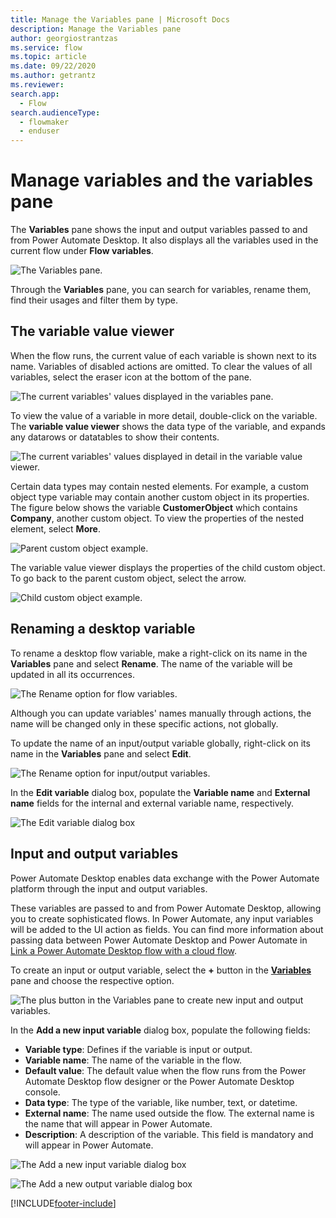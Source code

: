 ```yaml
---
title: Manage the Variables pane | Microsoft Docs
description: Manage the Variables pane
author: georgiostrantzas
ms.service: flow
ms.topic: article
ms.date: 09/22/2020
ms.author: getrantz
ms.reviewer:
search.app: 
  - Flow
search.audienceType: 
  - flowmaker
  - enduser
---
```


# Manage variables and the variables pane



The **Variables** pane shows the input and output variables passed to and from Power Automate Desktop. It also displays all the variables used in the current flow under **Flow variables**. 
<!--note from editor: We should not use bold on the name. -->

![The Variables pane.](media\variables-pane\variables-pane.png)

Through the **Variables** pane, you can search for variables, rename them, find their usages and filter them by type. 

## The variable value viewer

When the flow runs, the current value of each variable is shown next to its name. Variables of disabled actions are omitted. To clear the values of all variables, select the eraser icon at the bottom of the pane.

![The current variables' values displayed in the variables pane.](media\variables-pane\current-variable-values.png)

To view the value of a variable in more detail, double-click on the variable. The **variable value viewer** shows the data type of the variable, and expands any datarows or datatables to show their contents.

![The current variables' values displayed in detail in the variable value viewer.](media\variables-pane\variable-viewer.png)

Certain data types may contain nested elements. For example, a custom object type variable may contain another custom object in its properties. The figure below shows the variable **CustomerObject** which contains **Company**, another custom object. To view the properties of the nested element, select **More**.

![Parent custom object example.](media\variables-pane\custom-object-parent.png)

The variable value viewer displays the properties of the child custom object. To go back to the parent custom object, select the arrow.

![Child custom object example.](media\variables-pane\custom-object-child.png)

## Renaming a desktop variable

To rename a desktop flow variable, make a right-click on its name in the **Variables** pane and select **Rename**. The name of the variable will be updated in all its occurrences.

![The Rename option for flow variables.](media\renaming-variables\rename-flow-variable.png)

Although you can update variables' names manually through actions, the name will be changed only in these specific actions, not globally. 

To update the name of an input/output variable globally, right-click on its name in the **Variables** pane and select **Edit**.

![The Rename option for input/output variables.](media\renaming-variables\rename-external-variable.png)

In the **Edit variable** dialog box, populate the **Variable name** and **External name** fields for the internal and external variable name, respectively. 

![The Edit variable dialog box](media\renaming-variables\edit-variable-window.png)

## Input and output variables

Power Automate Desktop enables data exchange with the Power Automate platform through the input and output variables.
<!--note from editor: We do not use bold font on names like this. -->

These variables are passed to and from Power Automate Desktop, allowing you to create sophisticated flows. Ιn Power Automate, any input variables will be added to the UI action as fields. You can find more information about passing data between Power Automate Desktop and Power Automate in [Link a Power Automate Desktop flow with a cloud flow](link-pad-flow-portal.md).
<!--note from editor: Suggest for this previous sentence "You can find more information about passing data between Power Automate Desktop and Power Automate in <add article title as a link>."-->

To create an input or output variable, select the **+**  button in the [**Variables**](manage-variables.md) pane and choose the respective option.
<!--note from editor: Instead of using the + button, use the name that appears when you hover over the + sign and possibly put the plus sign after it like this <name of button> (+). -->

![The plus button in the Variables pane to create new input and output variables.](media\input-output-variables\create-input-output-variable.png)

  
In the **Add a new input variable** dialog box, populate the following fields:
- **Variable type**: Defines if the variable is input or output.
- **Variable name**: The name of the variable in the flow.
- **Default value**: The default value when the flow runs from the Power Automate Desktop flow designer or the Power Automate Desktop console.
- **Data type**: The type of the variable, like number, text, or datetime.
- **External name**: The name used outside the flow. The external name is the name that will appear in Power Automate.
- **Description**: A description of the variable. This field is mandatory and will appear in Power Automate.

![The Add a new input variable dialog box](media\input-output-variables\Add-new-input-variable-window.png)

![The Add a new output variable dialog box](media\input-output-variables\Add-new-output-variable-window.png)




[!INCLUDE[footer-include](../includes/footer-banner.md)]